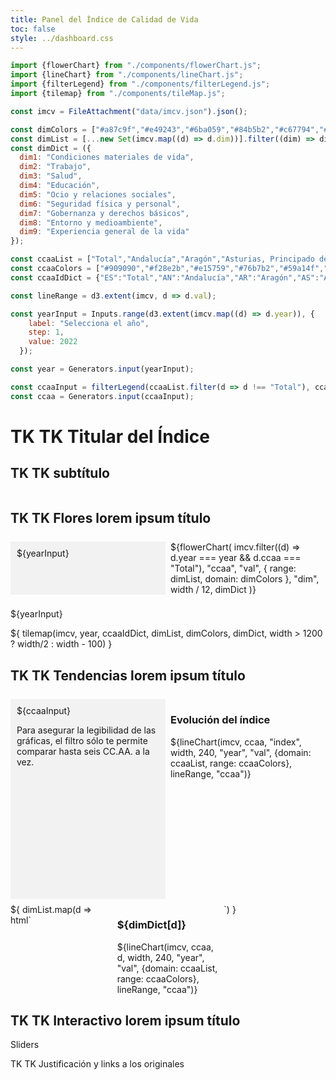 ```yaml
---
title: Panel del Índice de Calidad de Vida
toc: false
style: ../dashboard.css
---
```


```js
import {flowerChart} from "./components/flowerChart.js";
import {lineChart} from "./components/lineChart.js";
import {filterLegend} from "./components/filterLegend.js";
import {tilemap} from "./components/tileMap.js";
```

```js
const imcv = FileAttachment("data/imcv.json").json();
```

```js
const dimColors = ["#a87c9f","#e49243","#6ba059","#84b5b2","#c67794","#5877a3","#eccf73","#9bcf85","#f1c2d2"];
const dimList = [...new Set(imcv.map((d) => d.dim))].filter((dim) => dim.startsWith("dim"));
const dimDict = ({
  dim1: "Condiciones materiales de vida",
  dim2: "Trabajo",
  dim3: "Salud",
  dim4: "Educación",
  dim5: "Ocio y relaciones sociales",
  dim6: "Seguridad física y personal",
  dim7: "Gobernanza y derechos básicos",
  dim8: "Entorno y medioambiente",
  dim9: "Experiencia general de la vida"
});

const ccaaList = ["Total","Andalucía","Aragón","Asturias, Principado de","Balears, Illes","Canarias","Cantabria","Castilla y León","Castilla - La Mancha","Cataluña","Comunitat Valenciana","Extremadura","Galicia","Madrid, Comunidad de","Murcia, Región de","Navarra, Comunidad Foral de","País Vasco","Rioja, La","Ceuta","Melilla"];
const ccaaColors = ["#909090","#f28e2b","#e15759","#76b7b2","#59a14f","#edc949","#af7aa1","#ff9da7","#9c755f","#bab0ab","#1f77b4","#ff7f0e","#2ca02c","#d62728","#9467bd","#8c564b","#e377c2","#7f7f7f","#bcbd22","#17becf"];
const ccaaIdDict = {"ES":"Total","AN":"Andalucía","AR":"Aragón","AS":"Asturias, Principado de","IB":"Balears, Illes","CN":"Canarias","CB":"Cantabria","CL":"Castilla y León","CM":"Castilla - La Mancha","CT":"Cataluña","VC":"Comunitat Valenciana","EX":"Extremadura","GA":"Galicia","MD":"Madrid, Comunidad de","MC":"Murcia, Región de","NC":"Navarra, Comunidad Foral de","PV":"País Vasco","RI":"Rioja, La","CE":"Ceuta","ML":"Melilla"};

const lineRange = d3.extent(imcv, d => d.val);

const yearInput = Inputs.range(d3.extent(imcv.map((d) => d.year)), {
    label: "Selecciona el año",
    step: 1,
    value: 2022
  });

const year = Generators.input(yearInput);

const ccaaInput = filterLegend(ccaaList.filter(d => d !== "Total"), ccaaColors.filter(d =>  d !== "#909090"))
const ccaa = Generators.input(ccaaInput);

```

# TK TK Titular del Índice
## TK TK subtítulo

<div class="grid grid-charts">
  <h2 class="header">TK TK Flores lorem ipsum título</h2> 
  <div class="menu sticky"> ${yearInput} </div>
  
  <div class="card center chart"> 
    ${flowerChart(
      imcv.filter((d) => d.year === year && d.ccaa === "Total"),
      "ccaa",
      "val",
      { range: dimList, domain: dimColors },
      "dim",
      width / 12,
      dimDict
    )}
  </div>
  
  ${yearInput}
  
  </div>
  <div class="card center">
    ${
      tilemap(imcv, year, ccaaIdDict, dimList, dimColors, dimDict, width > 1200 ? width/2 : width - 100)
    }
  </div>
</div>

<div class="grid grid-charts">
  <h2 class="header">TK TK Tendencias lorem ipsum título</h2>
  <div class="sticky menu menu-tendencias">
    ${ccaaInput}
    <p class="notes">Para asegurar la legibilidad de las gráficas, el filtro sólo te permite comparar hasta seis CC.AA. a la vez.</p>
  </div>

  <div class="card chart">
     <h3>Evolución del índice</h3>
      ${lineChart(imcv, ccaa, "index", width, 240, "year", "val", {domain: ccaaList, range: ccaaColors}, lineRange, "ccaa")}
  </div>

  <div class="map">
    ${
      dimList.map(d => html`
      <div class="card">
        <h3>${dimDict[d]}</h3>
        ${lineChart(imcv, ccaa, d, width, 240, "year", "val", {domain: ccaaList, range: ccaaColors}, lineRange, "ccaa")}
      </div>
      `)
    }
  </div>

</div>

<div class="grid grid-cols-4">
  <h2 class="grid-colspan-4">TK TK Interactivo lorem ipsum título</h2>
  <div class="sticky grid-colspan-1">Sliders</div>
  <div class="card grid-colspan-3"></div>
</div>

<p class="notes">TK TK Justificación y links a los originales</p>

<style>
  .grid-charts {
    display: grid;
    grid-template-columns: repeat(4, 1fr);
    grid-template-rows: auto 1fr;
    grid-template-areas: 
      "header header header chart"
      "menu map map map";
    gap: 8px;
  }

  .header {
    grid-area: header;
  }

  .menu {
    grid-area: menu;
    background: #f2f2f2; 
    padding: 10px;
  }

  .menu-tendencias {
    overflow-y: auto;
    z-index: 10;
  }

  .chart {
    grid-area: chart;
  }

  .map {
    grid-area: map;
    display: grid;
    grid-template-columns: repeat(3, 1fr); 
    gap: 8px; 
  }

  @media (max-width: 1024px) {
    .grid-charts {
      grid-template-columns: 1fr 1fr;
      grid-template-rows: auto auto 1fr;
      grid-template-areas: 
        "header header"
        "menu chart"
        "map map";
    }
    .menu-tendencias {
      height: 300px;
    }
  }
  
  @media (max-width: 640px) {
    .grid-charts {
      grid-template-columns: 1fr;
      grid-template-rows: auto auto auto 1fr;
      grid-template-areas: 
        "header"
        "menu"
        "chart"
        "map";
    }
    .menu-tendencias {
      height: 200px;
    }
    .map {
      grid-template-columns: 1fr !important;
    }
    .header, .menu, .chart, .map {
      width: auto; 
    }
  }
</style>
